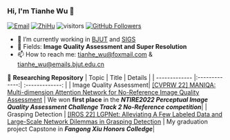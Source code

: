 ### Hi, I'm Tianhe Wu 👋

[![Email](https://img.shields.io/badge/-tianhe_wu@foxmail.com-green?style=flat-square&labelColor=grey&logo=Gmail&logoColor=white&link=mailto:tianhe_wu@foxmail.com)](tianhe_wu@foxmail.com)
[![ZhiHu](https://img.shields.io/badge/Intro-ZhiHu-red)](https://www.zhihu.com/people/cyh-28-29)
![visitors](https://visitor-badge.glitch.me/badge?page_id=TianheWu/TianheWu)
[![GitHub Followers](https://img.shields.io/github/followers/TianheWu?style=social)](https://github.com/TianheWu)

- 🔭 I’m currently working in [BJUT](https://www.bjut.edu.cn/) and [SIGS](https://www.sigs.tsinghua.edu.cn/)
- 🌱 Fields: **Image Quality Assessment and Super Resolution**
- 📫 How to reach me: tianhe_wu@foxmail.com & tianhe_wu@emails.bjut.edu.cn

:snake: **Researching Repository**
| Topic        | Title           | Details           |
| ------------- |:-------------:| :-------------: |
| Image Quality Assessment| [[CVPRW 22] MANIQA: Multi-dimension Attention Network for No-Reference Image Quality Assessment](https://github.com/IIGROUP/MANIQA)      | We won **first place** in the ***NTIRE2022 Perceptual Image Quality Assessment Challenge Track 2 No-Reference competition***|
| Grasping Detection      | [[IROS 22] LGPNet: Alleviating A Few Labeled Data and Large-Scale Network Dilemmas in Grasping Detection](https://github.com/TianheWu/LGPNet)  | My graduation project Capstone in ***Fangong Xiu Honors Colledge***|
